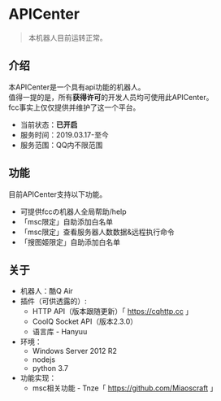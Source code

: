 # APICenter

> 本机器人目前运转正常。

## 介绍

本APICenter是一个具有api功能的机器人。  
值得一提的是，所有**获得许可**的开发人员均可使用此APICenter。  
fcc事实上仅仅提供并维护了这一个平台。
 - 当前状态：**已开启**
 - 服务时间：2019.03.17-至今
 - 服务范围：QQ内不限范围
 
## 功能

目前APICenter支持以下功能。
 - 可提供fccの机器人全局帮助/help
 - 「msc限定」自助添加白名单
 - 「msc限定」查看服务器人数数据&远程执行命令
 - 「搜图姬限定」自助添加白名单

## 关于

 - 机器人：酷Q Air
 - 插件（可供透露的）: 
   - HTTP API（版本跟随更新）「 https://cqhttp.cc 」
   - CoolQ Socket API（版本2.3.0）
   - 语言库 - Hanyuu
 - 环境：
   - Windows Server 2012 R2
   - nodejs
   - python 3.7
 - 功能实现：
   - msc相关功能 - Tnze「 https://github.com/Miaoscraft 」